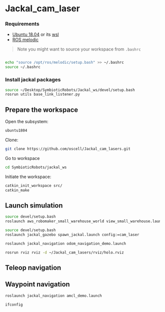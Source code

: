 # Jackal_cam_laser
### Requirements

- [Ubuntu 18.04](https://releases.ubuntu.com/18.04/) or its [wsl](https://ubuntu.com/tutorials/install-ubuntu-on-wsl2-on-windows-10#1-overview)
- [ROS melodic](https://wiki.ros.org/melodic/Installation/Ubuntu) 

> Note you might want to source your workspace from `.bashrc`

```bash

echo "source /opt/ros/melodic/setup.bash" >> ~/.bashrc
source ~/.bashrc
```

### Install jackal packages
```bash
source ~/Desktop/SymbioticRobots/Jackal_ws/devel/setup.bash
rosrun utils base_link_listener.py
```

## Prepare the workspace
Open the subsystem:

```bash
ubuntu1804
```

Clone: 

```bash
git clone https://github.com/oscell/Jackal_cam_lasers.git
```



Go to workspace

```bash
cd SymbioticRobots/jackal_ws
```

Initiate the workspace:

```bash
catkin_init_workspace src/
catkin_make
```
## Launch simulation

```bash
source devel/setup.bash
roslaunch aws_robomaker_small_warehouse_world view_small_warehouse.launch
```

```bash
source devel/setup.bash
roslaunch jackal_gazebo spawn_jackal.launch config:=cam_laser
```

```bash
roslaunch jackal_navigation odom_navigation_demo.launch
```

```bash
rosrun rviz rviz -d ~/Jackal_cam_lasers/rviz/holo.rviz
```

## Teleop navigation


## Waypoint navigation

```bash
roslaunch jackal_navigation amcl_demo.launch
```

```bash
ifconfig
```
